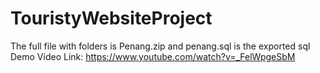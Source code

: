 # TouristyWebsiteProject
The full file with folders is Penang.zip and penang.sql is the exported sql
Demo Video Link: https://www.youtube.com/watch?v=_FelWpgeSbM
